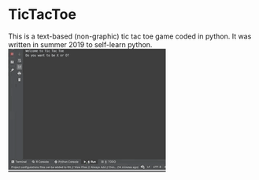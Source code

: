 # TicTacToe
This is a text-based (non-graphic) tic tac toe game coded in python. It was written in summer 2019 to self-learn python. 
![](python_tictactie_demo2.gif)
